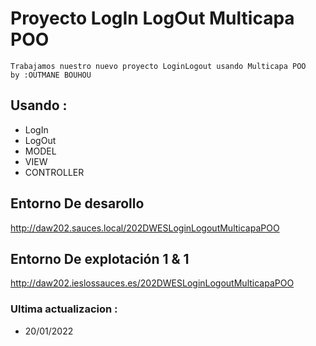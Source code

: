 # Proyecto LogIn LogOut Multicapa POO

```
Trabajamos nuestro nuevo proyecto LoginLogout usando Multicapa POO 
by :OUTMANE BOUHOU
```

## Usando :
* LogIn
* LogOut
* MODEL
* VIEW
* CONTROLLER

##  Entorno  De desarollo
 http://daw202.sauces.local/202DWESLoginLogoutMulticapaPOO

## Entorno  De explotación 1 & 1
 http://daw202.ieslossauces.es/202DWESLoginLogoutMulticapaPOO

### Ultima actualizacion :
* 20/01/2022
